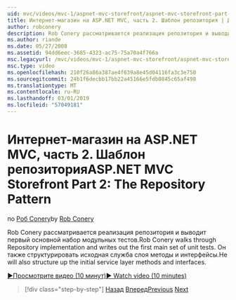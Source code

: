 ```yaml
---
uid: mvc/videos/mvc-1/aspnet-mvc-storefront/aspnet-mvc-storefront-part-2-the-repository-pattern
title: Интернет-магазин на ASP.NET MVC, часть 2. Шаблон репозитория | Документация Майкрософт
author: robconery
description: Rob Conery рассматривается реализация репозитория и выводит первый основной набор модульных тестов. Он также структурировать вверх metho слоя исходная служба...
ms.author: riande
ms.date: 05/27/2008
ms.assetid: 94dd6eec-3685-4323-ac75-75a70a4f766a
msc.legacyurl: /mvc/videos/mvc-1/aspnet-mvc-storefront/aspnet-mvc-storefront-part-2-the-repository-pattern
msc.type: video
ms.openlocfilehash: 210f26a86a387ae4f639a8e45d04116fa3c3e750
ms.sourcegitcommit: 24b1f6decbb17bb22a45166e5fdb0845c65af498
ms.translationtype: MT
ms.contentlocale: ru-RU
ms.lasthandoff: 03/01/2019
ms.locfileid: "57049181"
---
```

<a name="aspnet-mvc-storefront-part-2-the-repository-pattern"></a><span data-ttu-id="16968-104">Интернет-магазин на ASP.NET MVC, часть 2. Шаблон репозитория</span><span class="sxs-lookup"><span data-stu-id="16968-104">ASP.NET MVC Storefront Part 2: The Repository Pattern</span></span>
====================
<span data-ttu-id="16968-105">по [Роб Conery](https://github.com/robconery)</span><span class="sxs-lookup"><span data-stu-id="16968-105">by [Rob Conery](https://github.com/robconery)</span></span>

<span data-ttu-id="16968-106">Rob Conery рассматривается реализация репозитория и выводит первый основной набор модульных тестов.</span><span class="sxs-lookup"><span data-stu-id="16968-106">Rob Conery walks through Repository implementation and writes out the first main set of unit tests.</span></span> <span data-ttu-id="16968-107">Он также структурировать исходная служба слоя методы и интерфейсы.</span><span class="sxs-lookup"><span data-stu-id="16968-107">He will also structure up the initial service layer methods and interfaces.</span></span>

[<span data-ttu-id="16968-108">&#9654;Просмотрите видео (10 минут)</span><span class="sxs-lookup"><span data-stu-id="16968-108">&#9654; Watch video (10 minutes)</span></span>](https://channel9.msdn.com/Blogs/ASP-NET-Site-Videos/aspnet-mvc-storefront-part-2-the-repository-pattern)

> [!div class="step-by-step"]
> <span data-ttu-id="16968-109">[Назад](aspnet-mvc-storefront-part-1-architectural-discussion-and-overview.md)
> [Вперед](aspnet-mvc-storefront-part-3-pipes-and-filters.md)</span><span class="sxs-lookup"><span data-stu-id="16968-109">[Previous](aspnet-mvc-storefront-part-1-architectural-discussion-and-overview.md)
[Next](aspnet-mvc-storefront-part-3-pipes-and-filters.md)</span></span>
